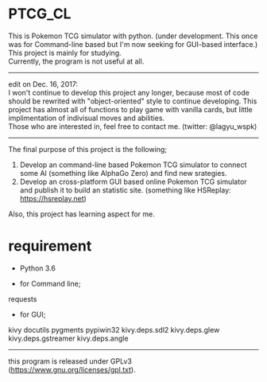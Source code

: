 # PTCG_CL

This is Pokemon TCG simulator with python. (under development. This once was for Command-line based but I'm now seeking for GUI-based interface.)<br>
This project is mainly for studying.<br>
Currently, the program is not useful at all.

----
edit on Dec. 16, 2017:<br>
I won't continue to develop this project any longer, because most of code should be rewrited with "object-oriented" style to continue developing.
This project has almost all of functions to play game with vanilla cards, but little implimentation of indivisual moves and abilities.<br>
Those who are interested in, feel free to contact me. (twitter: @lagyu_wspk)

----

The final purpose of this project is the following;
1. Develop an command-line based Pokemon TCG simulator to connect some AI (something like AlphaGo Zero) and find new srategies.<br>
2. Develop an cross-platform GUI based online Pokemon TCG simulator and publish it to build an statistic site. (something like HSReplay: https://hsreplay.net)

Also, this project has learning aspect for me. 

# requirement
- Python 3.6

- for Command line;

requests

- for GUI;

kivy docutils pygments pypiwin32 kivy.deps.sdl2 kivy.deps.glew kivy.deps.gstreamer kivy.deps.angle<br>

----

this program is released under GPLv3 (https://www.gnu.org/licenses/gpl.txt).

